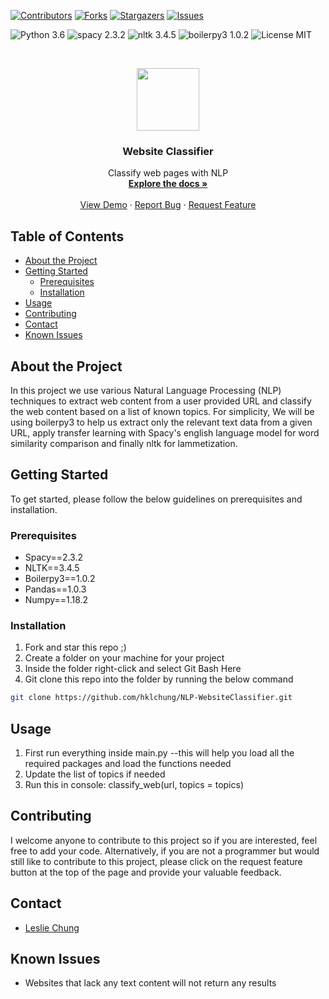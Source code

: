 [![Contributors][contributors-shield]][contributors-url]
[![Forks][forks-shield]][forks-url]
[![Stargazers][stars-shield]][stars-url]
[![Issues][issues-shield]][issues-url]

![Python 3.6](https://img.shields.io/badge/python-3.6-green.svg?style=plastic)
![spacy 2.3.2](https://img.shields.io/badge/spacy-2.3.2-green.svg?style=plastic)
![nltk 3.4.5](https://img.shields.io/badge/nltk-3.4.5-green.svg?style=plastic)
![boilerpy3 1.0.2](https://img.shields.io/badge/boilerpy3-1.0.2-green.svg?style=plastic)
![License MIT](https://img.shields.io/badge/license-MIT-green.svg?style=plastic)

<br />
<p align="center">
  <a href="https://github.com/hklchung/NLP-WebsiteClassifier">
    <img src="https://cdn.onlinewebfonts.com/svg/img_504359.png" height="100">
  </a>

  <h3 align="center">Website Classifier</h3>

  </p>
</p>

<p align="center">
  Classify web pages with NLP
    <br />
    <a href="https://github.com/hklchung/NLP-WebsiteClassifier"><strong>Explore the docs »</strong></a>
    <br />
    <br />
    <a href="https://github.com/hklchung/NLP-WebsiteClassifier">View Demo</a>
    ·
    <a href="https://github.com/hklchung/NLP-WebsiteClassifier/issues">Report Bug</a>
    ·
    <a href="https://github.com/hklchung/NLP-WebsiteClassifier/issues">Request Feature</a>
  </p>
</p>

<!-- TABLE OF CONTENTS -->
## Table of Contents

* [About the Project](#about-the-project)
* [Getting Started](#getting-started)
  * [Prerequisites](#prerequisites)
  * [Installation](#installation)
* [Usage](#usage)
* [Contributing](#contributing)
* [Contact](#contact)
* [Known Issues](#known-issues)

<!-- ABOUT THE PROJECT -->

## About the Project
In this project we use various Natural Language Processing (NLP) techniques to extract web content from a user provided URL and classify the web content based on a list of known topics. For simplicity, We will be using boilerpy3 to help us extract only the relevant text data from a given URL, apply transfer learning with Spacy's english language model for word similarity comparison and finally nltk for lammetization.

<!-- GETTING STARTED -->

## Getting Started
To get started, please follow the below guidelines on prerequisites and installation.

<!-- PREREQUISITES -->

### Prerequisites
* Spacy==2.3.2
* NLTK==3.4.5
* Boilerpy3==1.0.2
* Pandas==1.0.3
* Numpy==1.18.2

<!-- INSTALLATION -->

### Installation
1. Fork and star this repo ;)
2. Create a folder on your machine for your project
2. Inside the folder right-click and select Git Bash Here
3. Git clone this repo into the folder by running the below command
```sh
git clone https://github.com/hklchung/NLP-WebsiteClassifier.git
```

<!-- USAGE -->

## Usage
1. First run everything inside main.py --this will help you load all the required packages and load the functions needed
2. Update the list of topics if needed
3. Run this in console: classify_web(url, topics = topics)
  
<!-- CONTRIBUTING -->

## Contributing
I welcome anyone to contribute to this project so if you are interested, feel free to add your code.
Alternatively, if you are not a programmer but would still like to contribute to this project, please click on the request feature button at the top of the page and provide your valuable feedback.

<!-- CONTACT -->

## Contact
* [Leslie Chung](https://github.com/hklchung)

<!-- KNOWN ISSUES -->

## Known Issues
* Websites that lack any text content will not return any results

<!-- MARKDOWN LINKS & IMAGES -->
<!-- https://www.markdownguide.org/basic-syntax/#reference-style-links -->
[contributors-shield]: https://img.shields.io/github/contributors/hklchung/NLP-WebsiteClassifier.svg?style=flat-square
[contributors-url]: https://github.com/hklchung/NLP-WebsiteClassifier/graphs/contributors
[forks-shield]: https://img.shields.io/github/forks/hklchung/NLP-WebsiteClassifier.svg?style=flat-square
[forks-url]: https://github.com/hklchung/NLP-WebsiteClassifier/network/members
[stars-shield]: https://img.shields.io/github/stars/hklchung/NLP-WebsiteClassifier.svg?style=flat-square
[stars-url]: https://github.com/hklchung/NLP-WebsiteClassifier/stargazers
[issues-shield]: https://img.shields.io/github/issues/hklchung/NLP-WebsiteClassifier.svg?style=flat-square
[issues-url]: https://github.com/hklchung/NLP-WebsiteClassifier/issues
